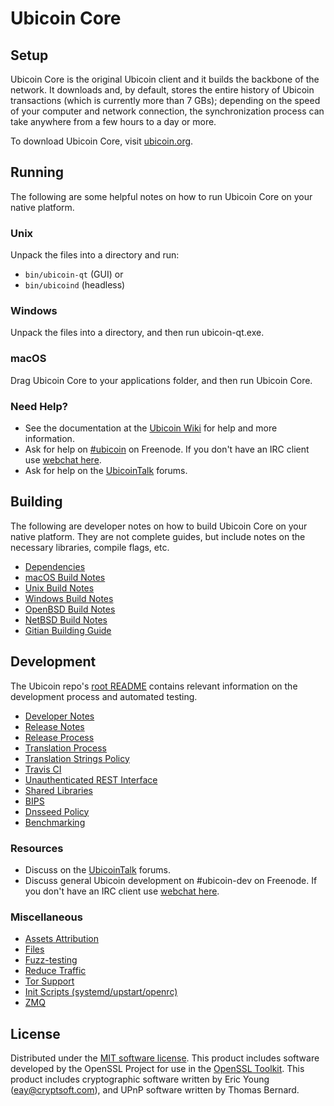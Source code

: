 Ubicoin Core
=============

Setup
---------------------
Ubicoin Core is the original Ubicoin client and it builds the backbone of the network. It downloads and, by default, stores the entire history of Ubicoin transactions (which is currently more than 7 GBs); depending on the speed of your computer and network connection, the synchronization process can take anywhere from a few hours to a day or more.

To download Ubicoin Core, visit [ubicoin.org](https://ubicoin.org).

Running
---------------------
The following are some helpful notes on how to run Ubicoin Core on your native platform.

### Unix

Unpack the files into a directory and run:

- `bin/ubicoin-qt` (GUI) or
- `bin/ubicoind` (headless)

### Windows

Unpack the files into a directory, and then run ubicoin-qt.exe.

### macOS

Drag Ubicoin Core to your applications folder, and then run Ubicoin Core.

### Need Help?

* See the documentation at the [Ubicoin Wiki](https://ubicoin.info/)
for help and more information.
* Ask for help on [#ubicoin](http://webchat.freenode.net?channels=ubicoin) on Freenode. If you don't have an IRC client use [webchat here](http://webchat.freenode.net?channels=ubicoin).
* Ask for help on the [UbicoinTalk](https://ubicointalk.io/) forums.

Building
---------------------
The following are developer notes on how to build Ubicoin Core on your native platform. They are not complete guides, but include notes on the necessary libraries, compile flags, etc.

- [Dependencies](dependencies.md)
- [macOS Build Notes](build-osx.md)
- [Unix Build Notes](build-unix.md)
- [Windows Build Notes](build-windows.md)
- [OpenBSD Build Notes](build-openbsd.md)
- [NetBSD Build Notes](build-netbsd.md)
- [Gitian Building Guide](gitian-building.md)

Development
---------------------
The Ubicoin repo's [root README](/README.md) contains relevant information on the development process and automated testing.

- [Developer Notes](developer-notes.md)
- [Release Notes](release-notes.md)
- [Release Process](release-process.md)
- [Translation Process](translation_process.md)
- [Translation Strings Policy](translation_strings_policy.md)
- [Travis CI](travis-ci.md)
- [Unauthenticated REST Interface](REST-interface.md)
- [Shared Libraries](shared-libraries.md)
- [BIPS](bips.md)
- [Dnsseed Policy](dnsseed-policy.md)
- [Benchmarking](benchmarking.md)

### Resources
* Discuss on the [UbicoinTalk](https://ubicointalk.io/) forums.
* Discuss general Ubicoin development on #ubicoin-dev on Freenode. If you don't have an IRC client use [webchat here](http://webchat.freenode.net/?channels=ubicoin-dev).

### Miscellaneous
- [Assets Attribution](assets-attribution.md)
- [Files](files.md)
- [Fuzz-testing](fuzzing.md)
- [Reduce Traffic](reduce-traffic.md)
- [Tor Support](tor.md)
- [Init Scripts (systemd/upstart/openrc)](init.md)
- [ZMQ](zmq.md)

License
---------------------
Distributed under the [MIT software license](/COPYING).
This product includes software developed by the OpenSSL Project for use in the [OpenSSL Toolkit](https://www.openssl.org/). This product includes
cryptographic software written by Eric Young ([eay@cryptsoft.com](mailto:eay@cryptsoft.com)), and UPnP software written by Thomas Bernard.
